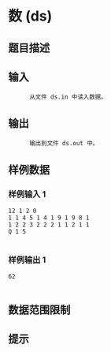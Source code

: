 # 数 (ds)

## 题目描述



## 输入


          从文件 ds.in 中读入数据。                  

## 输出


          输出到文件 ds.out 中。                  

## 样例数据

### 样例输入 1

```
12 1 2 0
1 1 4 5 1 4 1 9 1 9 8 1
1 2 2 3 2 2 2 1 1 2 1 1
Q 1 5
 

```

### 样例输出 1

```
62
 

```


## 数据范围限制




## 提示


